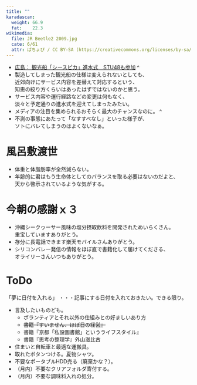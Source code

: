 ```yaml
---
title: ""
karadascan:
  weight: 66.9
  fat:    22.3
wikimedia:
  file: JR Beetle2 2009.jpg
  cate: 6/61
  attr: ぱちょぴ / CC BY-SA (https://creativecommons.org/licenses/by-sa/3.0)
---
```


* [広島： 観光船「シースピカ」進水式　STU48も参加](https://digital.asahi.com/articles/ASN76775WN76PITB001.html)
^
* 製造してしまった観光船の仕様は変えられないとしても、  
  近郊向けにサービス内容を差替えて対応するという、  
  知恵の絞り方くらいはあったはずではないのかと思う。  
* サービス内容や運行経路などの変更は何もなく、  
  淡々と予定通りの進水式を迎えてしまったみたい。  
* メディアの注目を集められるおそらく最大のチャンスなのに。
^
* 不測の事態にあたって「なすすべなし」といった様子が、  
  ソトにバレてしまうのはよくないなぁ。


# 風呂敷渡世

* 体重と体脂肪率が全然減らない。
* 年齢的に君はもう生命体としてのバランスを取る必要はないのだよと、  
  天から啓示されているような気がする。


# 今朝の感謝ｘ３

* 沖縄シークヮーサー風味の塩分摂取飲料を開発されためいらくさん。  
  重宝していますありがとう。
* 存分に長電話できます楽天モバイルさんありがとう。
* シリコンバレー発信の情報をほぼ直で書籍化して届けてくださる、  
  オライリーさんいつもありがとう。


# ToDo

「夢に日付を入れる」
・・・記事にする日付を入れておきたい。できる限り。


* 言及したいものども。
  * ボランティアとそれ以外の仕組みとの好ましいあり方
  * ~~書籍『すいません、ほぼ日の経営』~~
  * 書籍『京都「私設圖書館」というライフスタイル』
  * 書籍『思考の整理学』外山滋比古
* 住まいと自転車と最適な運搬具。
* 取れたボタンつける。夏物シャツ。
* 不要なポータブルHDD売る（廃棄かな？）。
* （月内）不要なクリアフォルダ寄付する。
* （月内）不要な調味料入れの処分。

